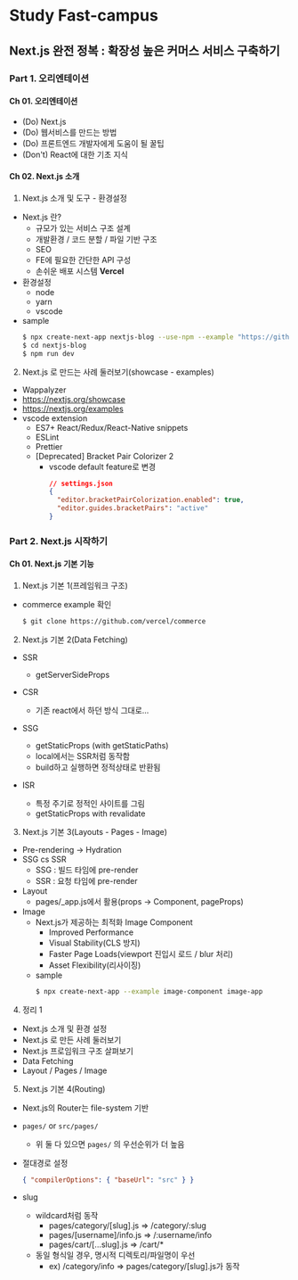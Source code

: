 # Study Fast-campus

## Next.js 완전 정복 : 확장성 높은 커머스 서비스 구축하기

### Part 1. 오리엔테이션

#### Ch 01. 오리엔테이션

- (Do) Next.js
- (Do) 웹서비스를 만드는 방법
- (Do) 프론트엔드 개발자에게 도움이 될 꿀팁
- (Don't) React에 대한 기초 지식

#### Ch 02. Next.js 소개

1. Next.js 소개 및 도구 - 환경설정

- Next.js 란?
  - 규모가 있는 서비스 구조 설계
  - 개발환경 / 코드 분할 / 파일 기반 구조
  - SEO
  - FE에 필요한 간단한 API 구성
  - 손쉬운 배포 시스템 **Vercel**
- 환경설정
  - node
  - yarn
  - vscode
- sample
  ```bash
  $ npx create-next-app nextjs-blog --use-npm --example "https://github.com/vercel/next-learn/tree/main/basics/learn-starter"
  $ cd nextjs-blog
  $ npm run dev
  ```

2. Next.js 로 만드는 사례 둘러보기(showcase - examples)

- Wappalyzer
- https://nextjs.org/showcase
- https://nextjs.org/examples
- vscode extension
  - ES7+ React/Redux/React-Native snippets
  - ESLint
  - Prettier
  - [Deprecated] Bracket Pair Colorizer 2
    - vscode default feature로 변경
      ```json
      // settings.json
      {
        "editor.bracketPairColorization.enabled": true,
        "editor.guides.bracketPairs": "active"
      }
      ```

### Part 2. Next.js 시작하기

#### Ch 01. Next.js 기본 기능

1. Next.js 기본 1(프레임워크 구조)

- commerce example 확인
  ```bash
  $ git clone https://github.com/vercel/commerce
  ```

2. Next.js 기본 2(Data Fetching)

- SSR

  - getServerSideProps

- CSR

  - 기존 react에서 하던 방식 그대로...

- SSG

  - getStaticProps (with getStaticPaths)
  - local에서는 SSR처럼 동작함
  - build하고 실행하면 정적상태로 반환됨

- ISR
  - 특정 주기로 정적인 사이트를 그림
  - getStaticProps with revalidate

3. Next.js 기본 3(Layouts - Pages - Image)

- Pre-rendering -> Hydration
- SSG cs SSR
  - SSG : 빌드 타임에 pre-render
  - SSR : 요청 타임에 pre-render
- Layout
  - pages/\_app.js에서 활용(props -> Component, pageProps)
- Image
  - Next.js가 제공하는 최적화 Image Component
    - Improved Performance
    - Visual Stability(CLS 방지)
    - Faster Page Loads(viewport 진입시 로드 / blur 처리)
    - Asset Flexibility(리사이징)
  - sample
    ```bash
    $ npx create-next-app --example image-component image-app
    ```

4. 정리 1

- Next.js 소개 및 환경 설정
- Next.js 로 만든 사례 둘러보기
- Next.js 프로임워크 구조 살펴보기
- Data Fetching
- Layout / Pages / Image

5. Next.js 기본 4(Routing)

- Next.js의 Router는 file-system 기반
- `pages/` or `src/pages/`

  - 위 둘 다 있으면 `pages/` 의 우선순위가 더 높음

- 절대경로 설정

  ```json
  { "compilerOptions": { "baseUrl": "src" } }
  ```

- slug
  - wildcard처럼 동작
    - pages/category/[slug].js => /category/:slug
    - pages/[username]/info.js => /:username/info
    - pages/cart/[...slug].js => /cart/\*
  - 동일 형식일 경우, 명시적 디렉토리/파일명이 우선
    - ex) /category/info => pages/category/[slug].js가 동작
